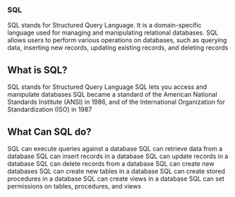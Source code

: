 ### SQL 
SQL stands for Structured Query Language. It is a domain-specific language used for managing and manipulating relational databases. SQL allows users to perform various operations on databases, such as querying data, inserting new records, updating existing records, and deleting records

## What is SQL?

SQL stands for Structured Query Language
SQL lets you access and manipulate databases
SQL became a standard of the American National Standards Institute (ANSI) in 1986, and of the International Organization for Standardization (ISO) in 1987

## What Can SQL do?

SQL can execute queries against a database
SQL can retrieve data from a database
SQL can insert records in a database
SQL can update records in a database
SQL can delete records from a database
SQL can create new databases
SQL can create new tables in a database
SQL can create stored procedures in a database
SQL can create views in a database
SQL can set permissions on tables, procedures, and views
